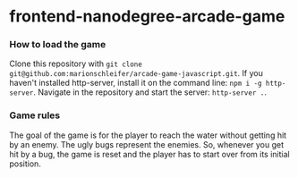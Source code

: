 frontend-nanodegree-arcade-game
===============================

### How to load the game

Clone this repository with `git clone git@github.com:marionschleifer/arcade-game-javascript.git`. If you haven't installed http-server, install it on the command line: `npm i -g http-server`. Navigate in the repository and start the server: `http-server .`.

### Game rules

The goal of the game is for the player to reach the water without getting hit by an enemy. The ugly bugs represent the enemies. So, whenever you get hit by a bug, the game is reset and the player has to start over from its initial position.
